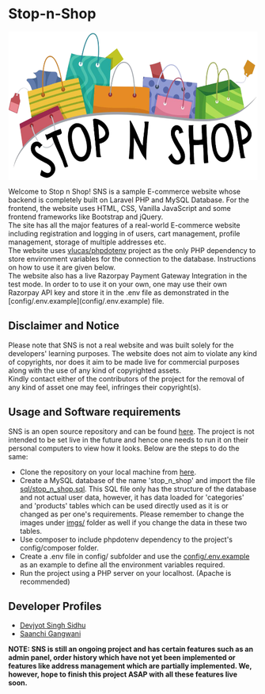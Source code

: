 # Stop-n-Shop
<p align='center'><img align='center' src='resources/logo_white.png' alt='Stop n Shop Logo' height='300px'/></p>
Welcome to Stop n Shop! SNS is a sample E-commerce website whose backend is completely built on Laravel PHP and MySQL Database. For the frontend, the website uses HTML, CSS, Vanilla JavaScript and some frontend frameworks like Bootstrap and jQuery.<br/>
The site has all the major features of a real-world E-commerce website including registration and logging in of users, cart management, profile management, storage of multiple addresses etc.<br/>
The website uses <a href='https://github.com/vlucas/phpdotenv'>vlucas/phpdotenv</a> project as the only PHP dependency to store environment variables for the connection to the database. Instructions on how to use it are given below.<br/>
The website also has a live Razorpay Payment Gateway Integration in the test mode. In order to to use it on your own, one may use their own Razorpay API key and store it in the .env file as demonstrated in the [config/.env.example](config/.env.example) file.<br/>

## Disclaimer and Notice
Please note that SNS is not a real website and was built solely for the developers' learning purposes. The website does not aim to violate any kind of copyrights, nor does it aim to be made live for commercial purposes along with the use of any kind of copyrighted assets.<br/>
Kindly contact either of the contributors of the project for the removal of any kind of asset one may feel, infringes their copyright(s).<br/>

## Usage and Software requirements
SNS is an open source repository and can be found [here](https://github.com/saanchi-gangwani/Stop-n-Shop). The project is not intended to be set live in the future and hence one needs to run it on their personal computers to view how it looks. Below are the steps to do the same:
* Clone the repository on your local machine from [here](https://github.com/saanchi-gangwani/Stop-n-Shop).
* Create a MySQL database of the name 'stop_n_shop' and import the file [sql/stop_n_shop.sql](sql/stop_n_shop.sql). This SQL file only has the structure of the database and not actual user data, however, it has data loaded for 'categories' and 'products' tables which can be used directly used as it is or changed as per one's requirements. Please remember to change the images under [imgs/](imgs/) folder as well if you change the data in these two tables.
* Use composer to include phpdotenv dependency to the project's config/composer folder.
* Create a .env file in config/ subfolder and use the [config/.env.example](config/.env.example) as an example to define all the environment variables required.
* Run the project using a PHP server on your localhost. (Apache is recommended)<br/>

## Developer Profiles
* [Devjyot Singh Sidhu](https://github.com/devoghub)
* [Saanchi Gangwani](https://github.com/saanchi-gangwani)<br/>

**NOTE: SNS is still an ongoing project and has certain features such as an admin panel, order history which have not yet been implemented or features like address management which are partially implemented. We, however, hope to finish this project ASAP with all these features live soon.**

